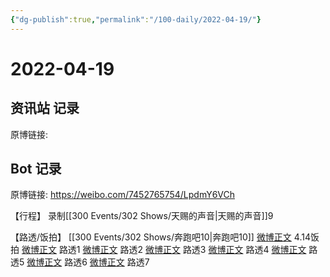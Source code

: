 ```yaml
---
{"dg-publish":true,"permalink":"/100-daily/2022-04-19/"}
---
```



# 2022-04-19

## 资讯站 记录

原博链接:

## Bot 记录

原博链接: https://weibo.com/7452765754/LpdmY6VCh

【行程】
录制[[300 Events/302 Shows/天赐的声音\|天赐的声音]]9

【路透/饭拍】
[[300 Events/302 Shows/奔跑吧10\|奔跑吧10]]
[微博正文](https://m.weibo.cn/6433509682/4759759893038911) 4.14饭拍
[微博正文](https://m.weibo.cn/5453477559/4759907829809775) 路透1
[微博正文](https://m.weibo.cn/5453477559/4759908590031226) 路透2
[微博正文](https://m.weibo.cn/5453477559/4759909298604718) 路透3
[微博正文](https://m.weibo.cn/5453477559/4759909729832929) 路透4
[微博正文](https://m.weibo.cn/5453477559/4759990189163685) 路透5
[微博正文](https://m.weibo.cn/5453477559/4759693635617601) 路透6
[微博正文](https://m.weibo.cn/5453477559/4759704355739181) 路透7
